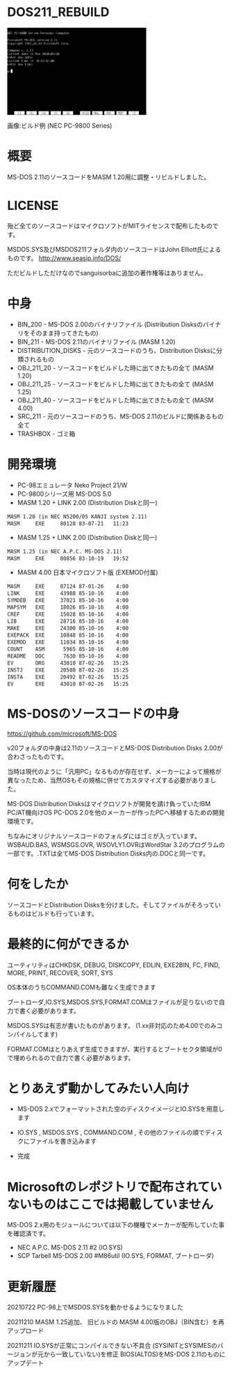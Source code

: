 # DOS211_REBUILD
<img width="320" height="200" align="center" style="float: center; margin: 0 10px 0 0;" alt="MS-DOS SCREENSHOT" src="https://github.com/sanguisorba/DOS211_REBUILD/blob/master/screenshot.png"> 

画像:ビルド例 (NEC PC-9800 Series)

# 概要
MS-DOS 2.11のソースコードをMASM 1.20用に調整・リビルドしました。

# LICENSE
殆ど全てのソースコードはマイクロソフトがMITライセンスで配布したものです。

MSDOS.SYS及びMSDOS211フォルダ内のソースコードはJohn Elliott氏によるものです。
http://www.seasip.info/DOS/

ただビルドしただけなのでsanguisorbaに追加の著作権等はありません。

# 中身

* BIN_200 - MS-DOS 2.00のバイナリファイル (Distribution Disksのバイナリをそのまま持ってきたもの)
* BIN_211 - MS-DOS 2.11のバイナリファイル (MASM 1.20)
* DISTRIBUTION_DISKS - 元のソースコードのうち、Distribution Disksに分類されるもの
* OBJ_211_20 - ソースコードをビルドした時に出てきたもの全て (MASM 1.20)
* OBJ_211_25 - ソースコードをビルドした時に出てきたもの全て (MASM 1.25)
* OBJ_211_40 - ソースコードをビルドした時に出てきたもの全て (MASM 4.00)
* SRC_211 - 元のソースコードのうち、MS-DOS 2.11のビルドに関係あるもの全て
* TRASHBOX - ゴミ箱

# 開発環境
* PC-98エミュレータ Neko Project 21/W
* PC-9800シリーズ用 MS-DOS 5.0
* MASM 1.20 + LINK 2.00 (Distribution Diskと同一)
```
MASM 1.20 (in NEC N5200/05 KANJI system 2.11)
MASM     EXE     80128 83-07-21   11:23
```
* MASM 1.25 + LINK 2.00 (Distribution Diskと同一)
```
MASM 1.25 (in NEC A.P.C. MS-DOS 2.11)
MASM     EXE     80856 83-10-19   19:52
```
* MASM 4.00 日本マイクロソフト版 (EXEMOD付属)
```
MASM     EXE     87124 87-01-26    4:00
LINK     EXE     43988 85-10-16    4:00
SYMDEB   EXE     37021 85-10-16    4:00
MAPSYM   EXE     18026 85-10-16    4:00
CREF     EXE     15028 85-10-16    4:00
LIB      EXE     28716 85-10-16    4:00
MAKE     EXE     24300 85-10-16    4:00
EXEPACK  EXE     10848 85-10-16    4:00
EXEMOD   EXE     11034 85-10-16    4:00
COUNT    ASM      5965 85-10-16    4:00
README   DOC      7630 85-10-16    4:00
EV       ORG     43010 87-02-26   15:25
INSTJ    EXE     20580 87-02-26   15:25
INSTA    EXE     20492 87-02-26   15:25
EV       EXE     43010 87-02-26   15:25
```

# MS-DOSのソースコードの中身

https://github.com/microsoft/MS-DOS

v20フォルダの中身は2.11のソースコードとMS-DOS Distribution Disks 2.00が合わさったものです。

当時は現代のように「汎用PC」なるものが存在せず、メーカーによって規格が異なったため、当然OSもその規格に併せてカスタマイズする必要がありました。

MS-DOS Distribution Disksはマイクロソフトが開発を請け負っていたIBM PC/AT機向けOS PC-DOS 2.0を他のメーカーが作ったPCへ移植するための開発環境です。

ちなみにオリジナルソースコードのフォルダにはゴミが入っています。WSBAUD.BAS, WSMSGS.OVR, WSOVLY1.OVRはWordStar 3.2のプログラムの一部です。.TXTは全てMS-DOS Distribution Disks内の.DOCと同一です。

# 何をしたか
ソースコードとDistribution Disksを分けました。そしてファイルがそろっているものはビルドも行っています。

# 最終的に何ができるか
ユーティリティはCHKDSK, DEBUG, DISKCOPY, EDLIN, EXE2BIN, FC, FIND, MORE, PRINT, RECOVER, SORT, SYS

OS本体のうちCOMMAND.COMも難なく生成できます

ブートローダ,IO.SYS,MSDOS.SYS,FORMAT.COMはファイルが足りないので自力で書く必要があります。

MSDOS.SYSは有志が書いたものがあります。 (1.xx非対応のため4.00でのみコンパイルしてます)

FORMAT.COMはとりあえず生成できますが、実行するとブートセクタ領域が0で埋められるので自力で書く必要があります。

# とりあえず動かしてみたい人向け

* MS-DOS 2.xでフォーマットされた空のディスクイメージとIO.SYSを用意します

* IO.SYS , MSDOS.SYS , COMMAND.COM , その他のファイルの順でディスクにファイルを書き込みます

* 完成


# Microsoftのレポジトリで配布されていないものはここでは掲載していません

MS-DOS 2.x用のモジュールについては以下の機種でメーカーが配布していた事を確認済です。

* NEC A.P.C. MS-DOS 2.11 #2 (IO.SYS)
* SCP Tarbell MS-DOS 2.00 #M86util (IO.SYS, FORMAT, ブートローダ)

# 更新履歴

20210722 PC-98上でMSDOS.SYSを動かせるようになりました

20211210 MASM 1.25追加、 旧ビルドの MASM 4.00版のOBJ（BIN含む）を再アップロード

20211211 IO.SYSが正常にコンパイルできない不具合 (SYSINITとSYSIMESのバージョンが元から一致していない)を修正 BIOS(ALTOS)をMS-DOS 2.11のものにアップデート